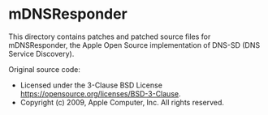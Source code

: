# mDNSResponder

This directory contains patches and patched source files for mDNSResponder, the Apple Open Source implementation of DNS-SD (DNS Service Discovery).

Original source code:

- Licensed under the 3-Clause BSD License <https://opensource.org/licenses/BSD-3-Clause>.
- Copyright (c) 2009, Apple Computer, Inc. All rights reserved.
